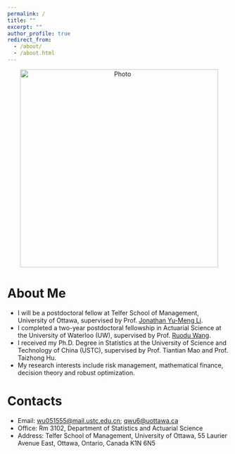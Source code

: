 ```yaml
---
permalink: /
title: ""
excerpt: ""
author_profile: true
redirect_from: 
  - /about/
  - /about.html
---
```


<p align="center">
  <img src="https://qinyuwu.github.io/images/Photo1.jpg" alt="Photo" style="width: 450px;"/> 
</p>

# About Me
* I will be a postdoctoral fellow at Telfer School of Management, University of Ottawa, supervised by Prof. [Jonathan Yu-Meng Li](https://telfer.uottawa.ca/en/directory/jonathan-yumeng-li/).  
* I completed a two-year postdoctoral fellowship in Actuarial Science at the University of Waterloo (UW), supervised by Prof. [Ruodu Wang](http://sas.uwaterloo.ca/~wang/).
* I received my Ph.D. Degree in Statistics at the University of Science and Technology of China (USTC), supervised by Prof. Tiantian Mao and Prof. Taizhong Hu.
* My research interests include risk management, mathematical finance, decision theory and robust optimization.


# Contacts
* Email: wu051555@mail.ustc.edu.cn; qwu6@uottawa.ca
* Office: Rm 3102, Department of Statistics and Actuarial Science
* Address: Telfer School of Management, University of Ottawa, 55 Laurier Avenue East, Ottawa, Ontario, Canada K1N 6N5

